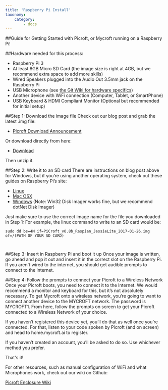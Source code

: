 ```yaml
---
title: 'Raspberry Pi Install'
taxonomy:
    category:
        - docs
---
```


##Guide for Getting Started with Picroft, or Mycroft running on a Raspberry Pi!

##Hardware needed for this process:
- Raspberry Pi 3
- At least 8GB Micro SD Card (the image size is right at 4GB, but we recommend extra space to add more skills)
- Wired Speakers plugged into the Audio Out 3.5mm jack on the Raspberry Pi
- USB Microphone (see [the Git Wiki for hardware specifics](https://github.com/MycroftAI/enclosure-picroft/wiki/Hardware))
- Another device with WiFi connection (Computer, Tablet, or SmartPhone)
- USB Keyboard & HDMI Compliant Monitor (Optional but recommended for initial setup)

##Step 1: Download the image file
Check out our blog post and grab the latest .img file:
- [Picroft Download Announcement](https://mycroft.ai/mycroft-now-available-raspberry-pi-image/)

Or download directly from here:
- [Download](https://rebrand.ly/Picroft-0_8)

Then unzip it.


##Step 2: Write it to an SD card
There are instructions on blog post above for Windows, but if you’re using another operating system, check out these guides on Raspberry Pi’s site:

- [Linux](https://www.raspberrypi.org/documentation/installation/installing-images/linux.md)
- [Mac OSX](https://www.raspberrypi.org/documentation/installation/installing-images/mac.md)
- [Windows](https://www.raspberrypi.org/documentation/installation/installing-images/windows.md) (Note: Win32 Disk Imager works fine, but we recommend dotNet Disk Imager)

Just make sure to use the correct image name for the file you downloaded in Step 1:
For example, the linux command to write to an SD card would be:
```
sudo dd bs=4M if=PiCroft_v0.8b_Raspian_JessieLite_2017-01-26.img of=/(PATH OF YOUR SD CARD)



```
##Step 3: Insert in Raspberry Pi and boot it up
Once your image is written, go ahead and pop it out and insert it in the correct slot on the Raspberry Pi. If you aren't wired to the internet, you should get audible prompts to connect to the internet.

##Step 4: Follow the prompts to connect your Picroft to a Wireless Network 
Once your Picroft boots, you need to connect it to the Internet. We would recommend a monitor and keyboard for this, but it’s not absolutely necessary. To get Mycroft onto a wireless network, you’re going to want to connect another device to the MYCROFT network. The password is MYCROFT1. From here, follow the prompts on screen to get your Picroft connected to a Wireless Network of your choice. 



If you haven’t registered this device yet, you’ll do that as well once you’re connected. For that, listen to your code spoken by Picroft (and on screen) and head to home.mycroft.ai to register.


If you haven’t created an account, you’ll be asked to do so. Use whichever method you prefer. 


That's it!

For other resources, such as manual configuration of WiFi and what Microphones work, check out our wiki on Github:

[Picroft Enclosure Wiki](https://github.com/MycroftAI/enclosure-picroft/wiki)

